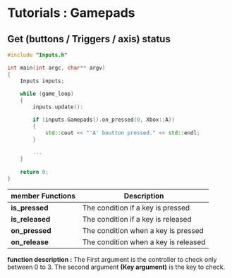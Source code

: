 # Tutorials : Gamepads

## Get (buttons / Triggers / axis) status


``` C++
#include "Inputs.h"

int main(int argc, char** argv) 
{
	Inputs inputs;
	
	while (game_loop)
	{
		inputs.update():

		if (inputs.Gamepads().on_pressed(0, Xbox::A))
		{
			std::cout << "'A' boutton pressed." << std::endl;
		}
		
		...
	}
	
	return 0;
}
```

| member Functions | Description                          |
|------------------|--------------------------------------|
| **is_pressed**   | The condition if a key is pressed    | 
| **is_released**  | The condition if a key is released   | 
| **on_pressed**   | The condition when a key is pressed  | 
| **on_release**   | The condition when a key is released | 

**function description :**
The First argument is the controller to check only between 0 to 3.
The second argument **(Key argument)** is the key to check.